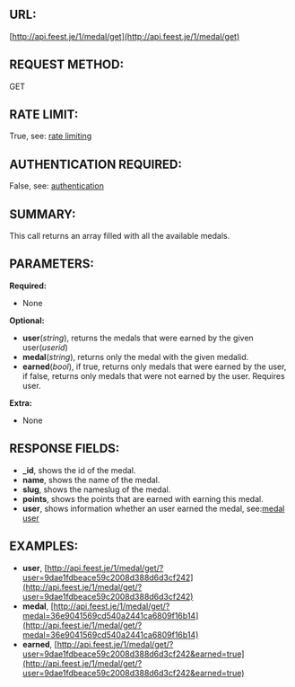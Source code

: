 URL:
----
[http://api.feest.je/1/medal/get](http://api.feest.je/1/medal/get)

REQUEST METHOD:
---------------
GET

RATE LIMIT:
-----------
True, see: [rate limiting](<link naar ratelimitpagina>)

AUTHENTICATION REQUIRED:
------------------------
False, see: [authentication](<link naar authenticationpagina>)

SUMMARY:
--------
This call returns an array filled with all the available medals.

PARAMETERS:
-----------

**Required:**

 - None
 
**Optional:**

 - **user**(*string*), returns the medals that were earned by the given user(*userid*)
 - **medal**(*string*), returns only the medal with the given medalid.
 - **earned**(*bool*), if true, returns only medals that were earned by the user, if false, returns only medals that were not earned by the user. Requires user.

**Extra:**

 - None

RESPONSE FIELDS:
----------------

 - **_id**, shows the id of the medal.
 - **name**, shows the name of the medal.
 - **slug**, shows the nameslug of the medal.
 - **points**, shows the points that are earned with earning this medal.
 - **user**, shows information whether an user earned the medal, see:[medal user](parts/medal-user.md)
 

EXAMPLES:
---------

 - **user**, [http://api.feest.je/1/medal/get/?user=9dae1fdbeace59c2008d388d6d3cf242](http://api.feest.je/1/medal/get/?user=9dae1fdbeace59c2008d388d6d3cf242)
 - **medal**, [http://api.feest.je/1/medal/get/?medal=36e9041569cd540a2441ca6809f16b14](http://api.feest.je/1/medal/get/?medal=36e9041569cd540a2441ca6809f16b14)
 - **earned**, [http://api.feest.je/1/medal/get/?user=9dae1fdbeace59c2008d388d6d3cf242&earned=true](http://api.feest.je/1/medal/get/?user=9dae1fdbeace59c2008d388d6d3cf242&earned=true)